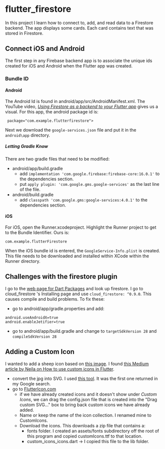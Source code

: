 # flutter_firestore

In this project I learn how to connect to, add, and read data to a Firestore backend.  The app displays some cards.  Each card contains text that was stored in Firestore.

## Connect iOS and Android
The first step in any Firebase backend app is to associate the unique ids created for iOS and Android when the Flutter app was created.
### Bundle ID
#### Android
The Android Id is found in android/app/src/AndroidManifest.xml.  The YouTube video, [_Using Firestore as a backend to your Flutter app_](https://www.youtube.com/watch?v=DqJ_KjFzL9I) gives us a visual.  For this app, the android package id is:  
```
 package="com.example.flutterfirestore">
 ```
 Next we download the `google-services.json` file and put it in the `android\app` directory.

 ##### Letting Gradle Know
There are two gradle files that need to be modified:
- android/app/build.gradle  
  - add `implementation 'com.google.firebase:firebase-core:16.0.1'` to the dependencies section.
  - put `apply plugin: 'com.google.gms.google-services'` as the last line of the file.  
- android/build.gradle  
  - add `classpath 'com.google.gms:google-services:4.0.1'` to the dependencies section.
 #### iOS
 For iOS, open the Runner.xcodeproject.  Highlight the Runner project to get to the Bundle Identifier.  Ours is:  
 ```
 com.example.flutterFirestore
 ```
 When the iOS bundle id is entered, the `GoogleService-Info.plist` is created.  This file needs to be downloaded and installed within XCode within the Runner directory.

## Challenges with the firestore plugin 

I go to the [web page for Dart Packages](https://pub.dartlang.org/) and look up firestore.  I go to cloud_firestore 's  Installing page and use `cloud_firestore: ^0.9.0`.  This causes compile and build problems.  To fix these:
- go to android/app/gradle.properties and add:  
```
android.useAndroidX=true
android.enableJetifier=true
```
- go to android/app/build.gradle and change to `targetSdkVersion 28` and `compileSdkVersion 28`
## Adding a Custom Icon
I wanted to add a sheep icon based on [this image](http://clipart-library.com/clipart/gce5AAAqi.htm).  I found [this Medium article by Neila on How to use custom icons in Flutter](https://medium.com/flutterpub/how-to-use-custom-icons-in-flutter-834a079d977).  
- convert the jpg into SVG.  I used [this tool](https://image.online-convert.com/convert-to-svg).  It was the first one returned in my Google search.
- go to [FlutterIcon.com](http://fluttericon.com/)
  -  if we have already created icons and it doesn't show under *Custom Icons*, we can drag the config.json file that is created into the "Drag custom SVG..." box to bring back custom icons we have already added.
  - Name or keep the name of the icon collection. I renamed mine to CustomIcons.
  - Download the icons.  This downloads a zip file that contains a:
    - fonts folder.  I created an assets/fonts subdirectory off the root of this program and copied customIcons.ttf to that location.
    - custom_icons_icons.dart -> I copied this file to the lib folder.